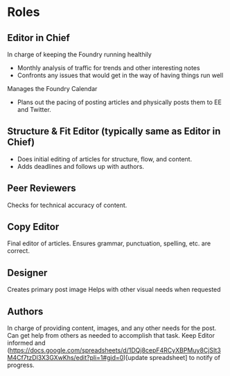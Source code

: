 # Roles

## Editor in Chief
In charge of keeping the Foundry running healthily
- Monthly analysis of traffic for trends and other interesting notes
- Confronts any issues that would get in the way of having things run well

Manages the Foundry Calendar
- Plans out the pacing of posting articles and physically posts them to EE and Twitter.

## Structure & Fit Editor (typically same as Editor in Chief)
- Does initial editing of articles for structure, flow, and content.
- Adds deadlines and follows up with authors.


## Peer Reviewers
Checks for technical accuracy of content.

## Copy Editor
Final editor of articles. Ensures grammar, punctuation, spelling, etc. are correct.

## Designer
Creates primary post image
Helps with other visual needs when requested

## Authors
In charge of providing content, images, and any other needs for the post. 
Can get help from others as needed to accomplish that task.
Keep Editor informed and (https://docs.google.com/spreadsheets/d/1DQj8cepF4RCyXBPMuy8CjSIt3M4Cf7tzDl3X3GXwKhs/edit?pli=1#gid=0)[update spreadsheet] to notify of progress.
